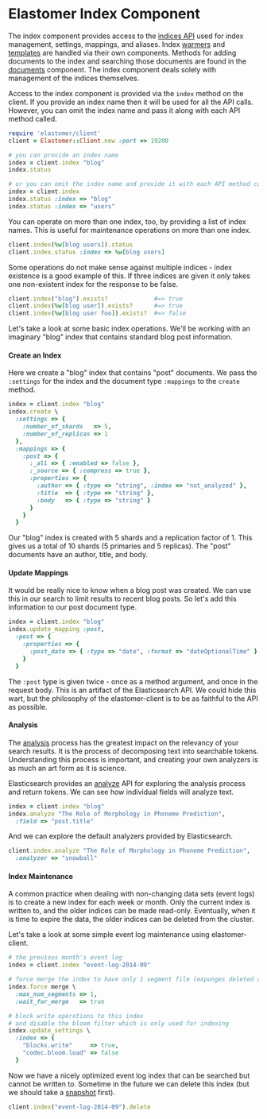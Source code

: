 # Elastomer Index Component

The index component provides access to the
[indices API](https://www.elastic.co/guide/en/elasticsearch/reference/current/indices.html)
used for index management, settings, mappings, and aliases. Index
[warmers](warmers.md) and [templates](templates.md) are handled via their own
components. Methods for adding documents to the index and searching those
documents are found in the [documents](documents.md) component. The index
component deals solely with management of the indices themselves.

Access to the index component is provided via the `index` method on the client.
If you provide an index name then it will be used for all the API calls.
However, you can omit the index name and pass it along with each API method
called.

```ruby
require 'elastomer/client'
client = Elastomer::Client.new :port => 19200

# you can provide an index name
index = client.index "blog"
index.status

# or you can omit the index name and provide it with each API method call
index = client.index
index.status :index => "blog"
index.status :index => "users"
```

You can operate on more than one index, too, by providing a list of index names.
This is useful for maintenance operations on more than one index.

```ruby
client.index(%w[blog users]).status
client.index.status :index => %w[blog users]
```

Some operations do not make sense against multiple indices - index existence is a
good example of this. If three indices are given it only takes one non-existent
index for the response to be false.

```ruby
client.index("blog").exists?             #=> true
client.index(%w[blog user]).exists?      #=> true
client.index(%w[blog user foo]).exists?  #=> false
```

Let's take a look at some basic index operations. We'll be working with an
imaginary "blog" index that contains standard blog post information.

#### Create an Index

Here we create a "blog" index that contains "post" documents. We pass the
`:settings` for the index and the document type `:mappings` to the `create`
method.

```ruby
index = client.index "blog"
index.create \
  :settings => {
    :number_of_shards   => 5,
    :number_of_replicas => 1
  },
  :mappings => {
    :post => {
      :_all => { :enabled => false },
      :_source => { :compress => true },
      :properties => {
        :author => { :type => "string", :index => "not_analyzed" },
        :title  => { :type => "string" },
        :body   => { :type => "string" }
      }
    }
  }
```

Our "blog" index is created with 5 shards and a replication factor of 1. This
gives us a total of 10 shards (5 primaries and 5 replicas). The "post" documents
have an author, title, and body.

#### Update Mappings

It would be really nice to know when a blog post was created. We can use this in
our search to limit results to recent blog posts. So let's add this information
to our post document type.

```ruby
index = client.index "blog"
index.update_mapping :post,
  :post => {
    :properties => {
      :post_date => { :type => "date", :format => "dateOptionalTime" }
    }
  }
```

The `:post` type is given twice - once as a method argument, and once in the
request body. This is an artifact of the Elasticsearch API. We could hide this
wart, but the philosophy of the elastomer-client is to be as faithful to the API
as possible.

#### Analysis

The [analysis](https://www.elastic.co/guide/en/elasticsearch/reference/current/analysis.html)
process has the greatest impact on the relevancy of your search results. It is
the process of decomposing text into searchable tokens. Understanding this
process is important, and creating your own analyzers is as much an art form as
it is science.

Elasticsearch provides an [analyze](https://www.elastic.co/guide/en/elasticsearch/reference/current/indices-analyze.html)
API for exploring the analysis process and return tokens. We can see how
individual fields will analyze text.

```ruby
index = client.index "blog"
index.analyze "The Role of Morphology in Phoneme Prediction",
  :field => "post.title"
```

And we can explore the default analyzers provided by Elasticsearch.

```ruby
client.index.analyze "The Role of Morphology in Phoneme Prediction",
  :analyzer => "snowball"
```

#### Index Maintenance

A common practice when dealing with non-changing data sets (event logs) is to
create a new index for each week or month. Only the current index is written to,
and the older indices can be made read-only. Eventually, when it is time to
expire the data, the older indices can be deleted from the cluster.

Let's take a look at some simple event log maintenance using elastomer-client.

```ruby
# the previous month's event log
index = client.index "event-log-2014-09"

# force merge the index to have only 1 segment file (expunges deleted documents)
index.force merge \
  :max_num_segments => 1,
  :wait_for_merge   => true

# block write operations to this index
# and disable the bloom filter which is only used for indexing
index.update_settings \
  :index => {
    "blocks.write"     => true,
    "codec.bloom.load" => false
  }
```

Now we have a nicely optimized event log index that can be searched but cannot
be written to. Sometime in the future we can delete this index (but we should
take a [snapshot](snapshots.md) first).

```ruby
client.index("event-log-2014-09").delete
```
